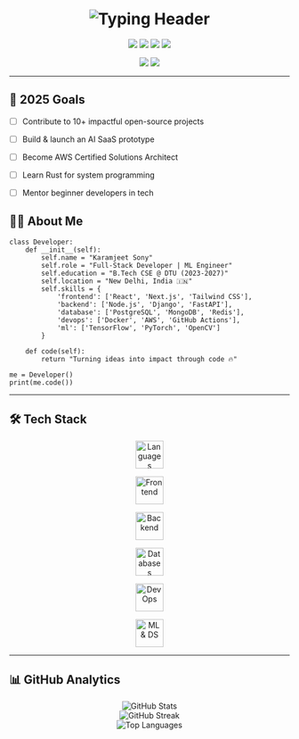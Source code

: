 <h1 align="center">
  <img src="https://readme-typing-svg.demolab.com?font=Fira+Code&weight=700&size=35&duration=4000&pause=1000&color=00F0FF&center=true&vCenter=true&width=600&lines=%E2%9C%A8+Karamjeet+Sony+%E2%9C%A8;%F0%9F%92%BB+Full-Stack+Dev+%7C+ML+Engineer;%F0%9F%8E%93+DTU+CSE'27+%7C+India;%F0%9F%9A%80+Building+Tomorrow's+Tech+Today" alt="Typing Header" />
</h1>

<p align="center">
  <a href="https://linkedin.com/in/Karamjeet_Sony"><img src="https://img.shields.io/badge/LinkedIn-%230A66C2?style=for-the-badge&logo=linkedin&logoColor=white" /></a>
  <a href="https://leetcode.com/u/Aayushtarr"><img src="https://img.shields.io/badge/LeetCode-%23FFA116?style=for-the-badge&logo=leetcode&logoColor=black" /></a>
  <a href="https://github.com/aayush4532"><img src="https://img.shields.io/badge/GitHub-%23181717?style=for-the-badge&logo=github&logoColor=white" /></a>
  <a href="mailto:karamjeetsony8449@gmail.com"><img src="https://img.shields.io/badge/Gmail-%23EA4335?style=for-the-badge&logo=gmail&logoColor=white" /></a>
</p>

<p align="center">
  <img src="https://komarev.com/ghpvc/?username=aayush4532&label=Profile+Views&color=00F0FF&style=flat-square" />
  <img src="https://img.shields.io/github/followers/aayush4532?label=Followers&style=social" />
</p>

---

## 🎯 2025 Goals

- [ ] Contribute to 10+ impactful open-source projects  
- [ ] Build & launch an AI SaaS prototype  
- [ ] Become AWS Certified Solutions Architect  
- [ ] Learn Rust for system programming  
- [ ] Mentor beginner developers in tech  



## 👨‍💻 About Me

```
class Developer:
    def __init__(self):
        self.name = "Karamjeet Sony"
        self.role = "Full-Stack Developer | ML Engineer"
        self.education = "B.Tech CSE @ DTU (2023-2027)"
        self.location = "New Delhi, India 🇮🇳"
        self.skills = {
            'frontend': ['React', 'Next.js', 'Tailwind CSS'],
            'backend': ['Node.js', 'Django', 'FastAPI'],
            'database': ['PostgreSQL', 'MongoDB', 'Redis'],
            'devops': ['Docker', 'AWS', 'GitHub Actions'],
            'ml': ['TensorFlow', 'PyTorch', 'OpenCV']
        }

    def code(self):
        return "Turning ideas into impact through code 🔥"

me = Developer()
print(me.code())
```

---

## 🛠️ Tech Stack

<p align="center">
  <!-- Core Languages -->
  <img src="https://skillicons.dev/icons?i=python,js,ts,go,java,cpp,rust" height="50" alt="Languages" />
</p>
<p align="center">
  <!-- Frontend Frameworks -->
  <img src="https://skillicons.dev/icons?i=react,nextjs,vue,angular,tailwind" height="50" alt="Frontend" />
</p>
<p align="center">
  <!-- Backend & APIs -->
  <img src="https://skillicons.dev/icons?i=nodejs,django,fastapi,express,spring" height="50" alt="Backend" />
</p>
<p align="center">
  <!-- Databases & Caching -->
  <img src="https://skillicons.dev/icons?i=postgres,mongodb,redis,sqlite,mysql" height="50" alt="Databases" />
</p>
<p align="center">
  <!-- DevOps & Infrastructure -->
  <img src="https://skillicons.dev/icons?i=docker,kubernetes,aws,gcp,azure,terraform,githubactions" height="50" alt="DevOps" />
</p>
<p align="center">
  <!-- ML & Data Science -->
  <img src="https://skillicons.dev/icons?i=tensorflow,pytorch,opencv,pandas,numpy,matplotlib" height="50" alt="ML & DS" />
</p>

---

## 📊 GitHub Analytics

<div align="center">
  <img src="https://github-readme-stats.vercel.app/api?username=aayush4532&show_icons=true&hide_border=true&theme=dark&count_private=true&layout=compact" alt="GitHub Stats" />
</div>

<div align="center">
  <img src="https://github-readme-streak-stats.herokuapp.com/?user=aayush4532&theme=dark&hide_border=true" alt="GitHub Streak" />
</div>

<div align="center">
  <img src="https://github-readme-stats.vercel.app/api/top-langs/?username=aayush4532&layout=compact&theme=dark&hide_border=true&langs_count=6" alt="Top Languages" />
</div>


```
